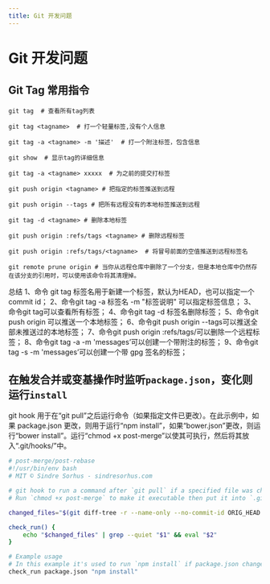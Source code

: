 ```yaml
---
title: Git 开发问题
---
```


# Git 开发问题

## Git Tag 常用指令

```shell
git tag  # 查看所有tag列表

git tag <tagname>  # 打一个轻量标签,没有个人信息

git tag -a <tagname> -m '描述'  # 打一个附注标签，包含信息

git show  # 显示tag的详细信息

git tag -a <tagname> xxxxx  # 为之前的提交打标签 

git push origin <tagname> # 把指定的标签推送到远程

git push origin --tags # 把所有远程没有的本地标签推送到远程

git tag -d <tagname> # 删除本地标签

git push origin :refs/tags <tagname> # 删除远程标签

git push origin :refs/tags/<tagname>  # 将冒号前面的空值推送到远程标签名

git remote prune origin # 当你从远程仓库中删除了一个分支，但是本地仓库中仍然存在该分支的引用时，可以使用该命令将其清理掉。
```

总结
1、命令 git tag 标签名用于新建一个标签，默认为HEAD，也可以指定一个commit id；
2、命令git tag -a 标签名 -m "标签说明" 可以指定标签信息；
3、命令git tag可以查看所有标签；
4、命令git tag -d 标签名删除标签；
5、命令git push origin 可以推送一个本地标签；
6、命令git push origin --tags可以推送全部未推送过的本地标签；
7、命令git push origin :refs/tags/可以删除一个远程标签；
8、命令git tag -a -m 'messages’可以创建一个带附注的标签；
9、命令git tag -s -m 'messages’可以创建一个带 gpg 签名的标签；

## 在触发合并或变基操作时监听`package.json`，变化则运行`install`

git hook 用于在“git pull”之后运行命令（如果指定文件已更改）。在此示例中，如果 package.json 更改，则用于运行“npm install”，如果“bower.json”更改，则运行“bower install”。运行“chmod +x post-merge”以使其可执行，然后将其放入“.git/hooks/”中。

```bash
# post-merge/post-rebase
#!/usr/bin/env bash
# MIT © Sindre Sorhus - sindresorhus.com

# git hook to run a command after `git pull` if a specified file was changed
# Run `chmod +x post-merge` to make it executable then put it into `.git/hooks/`.

changed_files="$(git diff-tree -r --name-only --no-commit-id ORIG_HEAD HEAD)"

check_run() {
	echo "$changed_files" | grep --quiet "$1" && eval "$2"
}

# Example usage
# In this example it's used to run `npm install` if package.json changed
check_run package.json "npm install"
```